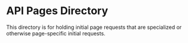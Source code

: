 # API Pages Directory
This directory is for holding initial page requests that are specialized or otherwise page-specific initial requests. 